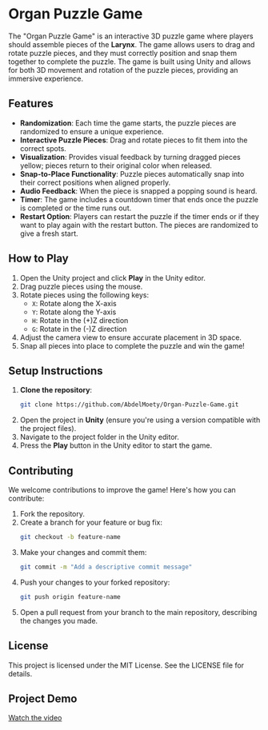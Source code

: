# Organ Puzzle Game

The "Organ Puzzle Game" is an interactive 3D puzzle game where players should assemble pieces of the **Larynx**. The game allows users to drag and rotate puzzle pieces, and they must correctly position and snap them together to complete the puzzle. The game is built using Unity and allows for both 3D movement and rotation of the puzzle pieces, providing an immersive experience.

## Features
- **Randomization**: Each time the game starts, the puzzle pieces are randomized to ensure a unique experience.
- **Interactive Puzzle Pieces**: Drag and rotate pieces to fit them into the correct spots.
- **Visualization**: Provides visual feedback by turning dragged pieces yellow; pieces return to their original color when released.
- **Snap-to-Place Functionality**: Puzzle pieces automatically snap into their correct positions when aligned properly.
- **Audio Feedback**: When the piece is snapped a popping sound is heard.
- **Timer**: The game includes a countdown timer that ends once the puzzle is completed or the time runs out.
- **Restart Option**: Players can restart the puzzle if the timer ends or if they want to play again with the restart button. The pieces are randomized to give a fresh start.

## How to Play
1. Open the Unity project and click **Play** in the Unity editor.
2. Drag puzzle pieces using the mouse.
3. Rotate pieces using the following keys:
   - `X`: Rotate along the X-axis
   - `Y`: Rotate along the Y-axis
   - `H`: Rotate in the (+)Z direction
   - `G`: Rotate in the (-)Z direction
4. Adjust the camera view to ensure accurate placement in 3D space.
5. Snap all pieces into place to complete the puzzle and win the game!

## Setup Instructions
1. **Clone the repository**:
   ```bash
   git clone https://github.com/AbdelMoety/Organ-Puzzle-Game.git
2. Open the project in **Unity** (ensure you're using a version compatible with the project files).
3. Navigate to the project folder in the Unity editor.
4. Press the **Play** button in the Unity editor to start the game.

## Contributing
We welcome contributions to improve the game! Here's how you can contribute:
1. Fork the repository.
2. Create a branch for your feature or bug fix:
   ```bash
   git checkout -b feature-name
3. Make your changes and commit them:
   ```bash
   git commit -m "Add a descriptive commit message"
4. Push your changes to your forked repository:
   ```bash
   git push origin feature-name
5. Open a pull request from your branch to the main repository, describing the changes you made.

## License
This project is licensed under the MIT License. See the LICENSE file for details.

## Project Demo
[Watch the video](https://drive.google.com/file/d/1zVp-36kBN_scqLWFJ4i6uIzR3DGxYq0G/view?usp=drive_link)

